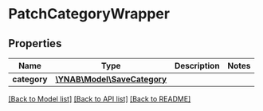 # PatchCategoryWrapper

## Properties
Name | Type | Description | Notes
------------ | ------------- | ------------- | -------------
**category** | [**\YNAB\Model\SaveCategory**](SaveCategory.md) |  | 

[[Back to Model list]](../../README.md#documentation-for-models) [[Back to API list]](../../README.md#documentation-for-api-endpoints) [[Back to README]](../../README.md)

